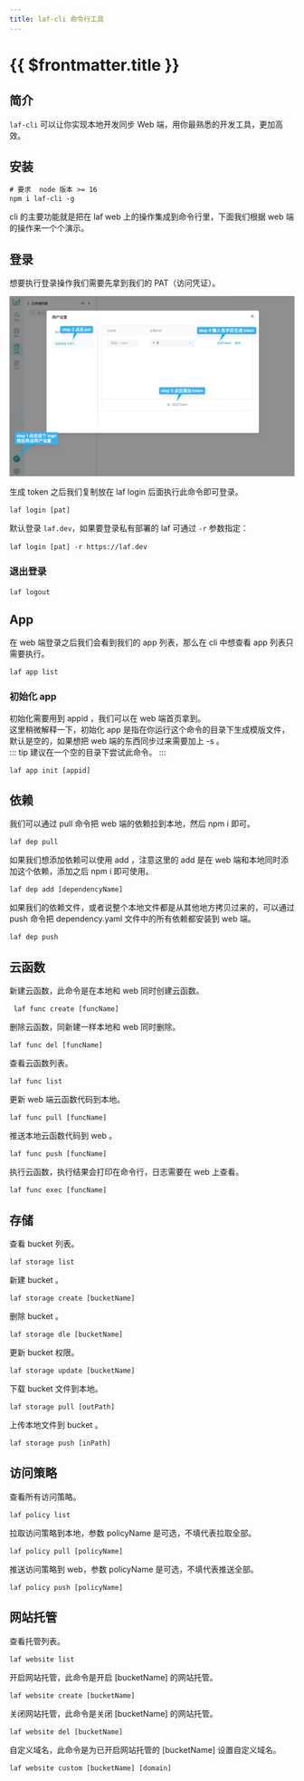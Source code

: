 ```yaml
---
title: laf-cli 命令行工具
---
```


# {{ $frontmatter.title }}


## 简介

`laf-cli` 可以让你实现本地开发同步 Web 端，用你最熟悉的开发工具，更加高效。     

## 安装

```
# 要求  node 版本 >= 16
npm i laf-cli -g
```
cli 的主要功能就是把在 laf web 上的操作集成到命令行里，下面我们根据 web 端的操作来一个个演示。


## 登录
想要执行登录操作我们需要先拿到我们的 PAT（访问凭证）。

![](../../doc-images/creat-token.png)

生成 token 之后我们复制放在 laf login 后面执行此命令即可登录。
```
laf login [pat]
```
默认登录 `laf.dev`，如果要登录私有部署的 laf 可通过 `-r` 参数指定：
  
`laf login [pat] -r https://laf.dev`

### 退出登录

```
laf logout
```

## App 
在 web 端登录之后我们会看到我们的 app 列表，那么在 cli 中想查看 app 列表只需要执行。
```
laf app list
```
### 初始化 app 
初始化需要用到 appid ，我们可以在 web 端首页拿到。  
这里稍微解释一下，初始化 app 是指在你运行这个命令的目录下生成模版文件，默认是空的，如果想把 web 端的东西同步过来需要加上 -s 。   
::: tip
建议在一个空的目录下尝试此命令。
:::
```
laf app init [appid]
```

## 依赖

我们可以通过 pull 命令把 web 端的依赖拉到本地，然后 npm i 即可。
```
laf dep pull
```
如果我们想添加依赖可以使用 add ，注意这里的 add 是在 web 端和本地同时添加这个依赖，添加之后 npm i 即可使用。
```
laf dep add [dependencyName]
```
如果我们的依赖文件，或者说整个本地文件都是从其他地方拷贝过来的，可以通过 push 命令把 dependency.yaml 文件中的所有依赖都安装到 web 端。
```
laf dep push
```


## 云函数 
新建云函数，此命令是在本地和 web 同时创建云函数。
```
 laf func create [funcName]
```
删除云函数，同新建一样本地和 web 同时删除。
```
laf func del [funcName]
``` 
查看云函数列表。
```
laf func list
```
更新 web 端云函数代码到本地。
```
laf func pull [funcName] 
```
推送本地云函数代码到 web 。
```
laf func push [funcName] 
```
执行云函数，执行结果会打印在命令行，日志需要在 web 上查看。
```
laf func exec [funcName]
```

## 存储

查看 bucket 列表。
```
laf storage list
```

新建 bucket 。
```
laf storage create [bucketName]
```

删除 bucket 。
```
laf storage dle [bucketName]
```

更新 bucket 权限。
```
laf storage update [bucketName]
```

下载 bucket 文件到本地。
```
laf storage pull [outPath]
```

上传本地文件到 bucket 。
```
laf storage push [inPath]
```

## 访问策略

查看所有访问策略。
```
laf policy list
```

拉取访问策略到本地，参数 policyName 是可选，不填代表拉取全部。
```
laf policy pull [policyName] 
```

推送访问策略到 web，参数 policyName 是可选，不填代表推送全部。
```
laf policy push [policyName]
```

## 网站托管
查看托管列表。
```
laf website list
```

开启网站托管，此命令是开启 [bucketName] 的网站托管。
```
laf website create [bucketName]
```

关闭网站托管，此命令是关闭 [bucketName] 的网站托管。
```
laf website del [bucketName]
```

自定义域名，此命令是为已开启网站托管的 [bucketName] 设置自定义域名。
```
laf website custom [bucketName] [domain]
```